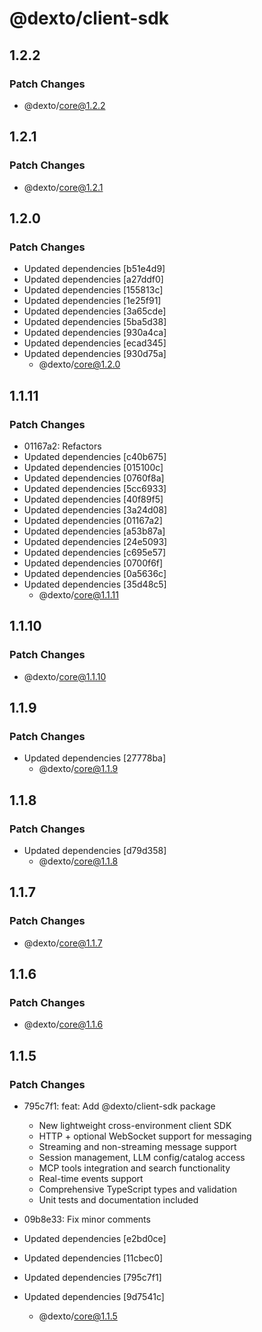 # @dexto/client-sdk

## 1.2.2

### Patch Changes

- @dexto/core@1.2.2

## 1.2.1

### Patch Changes

- @dexto/core@1.2.1

## 1.2.0

### Patch Changes

- Updated dependencies [b51e4d9]
- Updated dependencies [a27ddf0]
- Updated dependencies [155813c]
- Updated dependencies [1e25f91]
- Updated dependencies [3a65cde]
- Updated dependencies [5ba5d38]
- Updated dependencies [930a4ca]
- Updated dependencies [ecad345]
- Updated dependencies [930d75a]
    - @dexto/core@1.2.0

## 1.1.11

### Patch Changes

- 01167a2: Refactors
- Updated dependencies [c40b675]
- Updated dependencies [015100c]
- Updated dependencies [0760f8a]
- Updated dependencies [5cc6933]
- Updated dependencies [40f89f5]
- Updated dependencies [3a24d08]
- Updated dependencies [01167a2]
- Updated dependencies [a53b87a]
- Updated dependencies [24e5093]
- Updated dependencies [c695e57]
- Updated dependencies [0700f6f]
- Updated dependencies [0a5636c]
- Updated dependencies [35d48c5]
    - @dexto/core@1.1.11

## 1.1.10

### Patch Changes

- @dexto/core@1.1.10

## 1.1.9

### Patch Changes

- Updated dependencies [27778ba]
    - @dexto/core@1.1.9

## 1.1.8

### Patch Changes

- Updated dependencies [d79d358]
    - @dexto/core@1.1.8

## 1.1.7

### Patch Changes

- @dexto/core@1.1.7

## 1.1.6

### Patch Changes

- @dexto/core@1.1.6

## 1.1.5

### Patch Changes

- 795c7f1: feat: Add @dexto/client-sdk package
    - New lightweight cross-environment client SDK
    - HTTP + optional WebSocket support for messaging
    - Streaming and non-streaming message support
    - Session management, LLM config/catalog access
    - MCP tools integration and search functionality
    - Real-time events support
    - Comprehensive TypeScript types and validation
    - Unit tests and documentation included

- 09b8e33: Fix minor comments
- Updated dependencies [e2bd0ce]
- Updated dependencies [11cbec0]
- Updated dependencies [795c7f1]
- Updated dependencies [9d7541c]
    - @dexto/core@1.1.5
